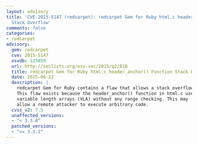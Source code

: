 ```yaml
---
layout: advisory
title: 'CVE-2015-5147 (redcarpet): redcarpet Gem for Ruby html.c header_anchor() Function
  Stack Overflow'
comments: false
categories:
- redcarpet
advisory:
  gem: redcarpet
  cve: 2015-5147
  osvdb: 123859
  url: http://seclists.org/oss-sec/2015/q2/818
  title: redcarpet Gem for Ruby html.c header_anchor() Function Stack Overflow
  date: 2015-06-22
  description: |
    redcarpet Gem for Ruby contains a flaw that allows a stack overflow.
    This flaw exists because the header_anchor() function in html.c uses
    variable length arrays (VLA) without any range checking. This may
    allow a remote attacker to execute arbitrary code.
  cvss_v2: 7.5
  unaffected_versions:
  - "< 3.3.0"
  patched_versions:
  - ">= 3.3.2"
---
```

